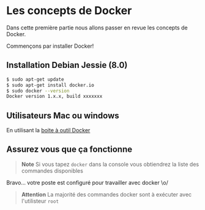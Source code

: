 # Les concepts de Docker

Dans cette première partie nous allons passer en revue les concepts de Docker.

Commençons par installer Docker!

## Installation Debian Jessie (8.0)

```bash
$ sudo apt-get update
$ sudo apt-get install docker.io
$ sudo docker --version
Docker version 1.x.x, build xxxxxxx
```

## Utilisateurs Mac ou windows

En utilisant la [boite à outil Docker](
https://docs.docker.com/toolbox/overview/ "Docker machine, Docker Engine,
Docker compose, Kitematic, Oracle Virtualbox, preconfigured shell")

## Assurez vous que ça fonctionne

> **Note** Si vous tapez `docker` dans la console vous obtiendrez la liste
> des commandes disponibles

Bravo... votre poste est configuré pour travailler avec docker \o/

> **Attention** La majorité des commandes docker sont à exécuter avec
> l'utilisteur ``root``
